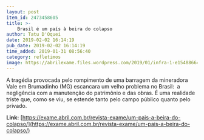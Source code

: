 ```yaml
---
layout: post
item_id: 2473458605
title: >-
    Brasil é um país à beira do colapso
author: Tatu D'Oquei
date: 2019-02-02 16:14:19
pub_date: 2019-02-02 16:14:19
time_added: 2019-01-31 08:56:40
category: refletimos
image: https://abrilexame.files.wordpress.com/2019/01/infra-1-e1548866464561.jpg?quality=70&strip=info&w=680&h=453&crop=1
---
```


A tragédia provocada pelo rompimento de uma barragem da mineradora Vale em Brumadinho (MG) escancara um velho problema no Brasil:  a negligência com a manutenção do patrimônio e das obras. É uma realidade triste que, como se viu, se estende tanto pelo campo público quanto pelo privado.

**Link:** [https://exame.abril.com.br/revista-exame/um-pais-a-beira-do-colapso/](https://exame.abril.com.br/revista-exame/um-pais-a-beira-do-colapso/)

